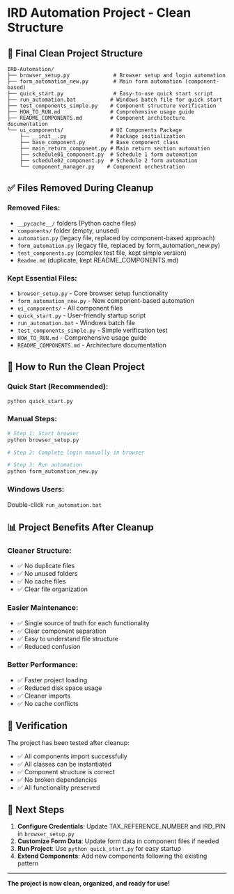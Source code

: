 # IRD Automation Project - Clean Structure

## 📁 **Final Clean Project Structure**

```
IRD-Automation/
├── browser_setup.py              # Browser setup and login automation
├── form_automation_new.py        # Main form automation (component-based)
├── quick_start.py                # Easy-to-use quick start script
├── run_automation.bat           # Windows batch file for quick start
├── test_components_simple.py    # Component structure verification
├── HOW_TO_RUN.md                # Comprehensive usage guide
├── README_COMPONENTS.md         # Component architecture documentation
└── ui_components/               # UI Components Package
    ├── __init__.py              # Package initialization
    ├── base_component.py        # Base component class
    ├── main_return_component.py # Main return section automation
    ├── schedule01_component.py  # Schedule 1 form automation
    ├── schedule02_component.py  # Schedule 2 form automation
    └── component_manager.py    # Component orchestration
```

## ✅ **Files Removed During Cleanup**

### **Removed Files:**
- `__pycache__/` folders (Python cache files)
- `components/` folder (empty, unused)
- `automation.py` (legacy file, replaced by component-based approach)
- `form_automation.py` (legacy file, replaced by form_automation_new.py)
- `test_components.py` (complex test file, kept simple version)
- `Readme.md` (duplicate, kept README_COMPONENTS.md)

### **Kept Essential Files:**
- `browser_setup.py` - Core browser setup functionality
- `form_automation_new.py` - New component-based automation
- `ui_components/` - All component files
- `quick_start.py` - User-friendly startup script
- `run_automation.bat` - Windows batch file
- `test_components_simple.py` - Simple verification test
- `HOW_TO_RUN.md` - Comprehensive usage guide
- `README_COMPONENTS.md` - Architecture documentation

## 🚀 **How to Run the Clean Project**

### **Quick Start (Recommended):**
```bash
python quick_start.py
```

### **Manual Steps:**
```bash
# Step 1: Start browser
python browser_setup.py

# Step 2: Complete login manually in browser

# Step 3: Run automation
python form_automation_new.py
```

### **Windows Users:**
Double-click `run_automation.bat`

## 📊 **Project Benefits After Cleanup**

### **Cleaner Structure:**
- ✅ No duplicate files
- ✅ No unused folders
- ✅ No cache files
- ✅ Clear file organization

### **Easier Maintenance:**
- ✅ Single source of truth for each functionality
- ✅ Clear component separation
- ✅ Easy to understand file structure
- ✅ Reduced confusion

### **Better Performance:**
- ✅ Faster project loading
- ✅ Reduced disk space usage
- ✅ Cleaner imports
- ✅ No cache conflicts

## 🔧 **Verification**

The project has been tested after cleanup:
- ✅ All components import successfully
- ✅ All classes can be instantiated
- ✅ Component structure is correct
- ✅ No broken dependencies
- ✅ All functionality preserved

## 📝 **Next Steps**

1. **Configure Credentials**: Update TAX_REFERENCE_NUMBER and IRD_PIN in `browser_setup.py`
2. **Customize Form Data**: Update form data in component files if needed
3. **Run Project**: Use `python quick_start.py` for easy startup
4. **Extend Components**: Add new components following the existing pattern

---

**The project is now clean, organized, and ready for use!**

